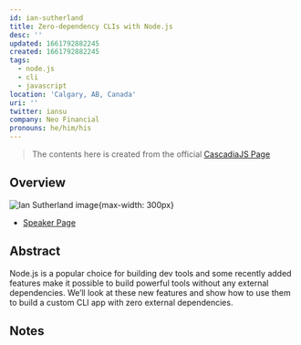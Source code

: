 ```yaml
---
id: ian-sutherland
title: Zero-dependency CLIs with Node.js
desc: ''
updated: 1661792882245
created: 1661792882245
tags:
  - node.js
  - cli
  - javascript
location: 'Calgary, AB, Canada'
uri: ''
twitter: iansu
company: Neo Financial
pronouns: he/him/his
---
```

> The contents here is created from the official [CascadiaJS Page](https://2022.cascadiajs.com/speakers/ian-sutherland)

## Overview

![Ian Sutherland image](https://create-4jr.begin.app/_static/2022/ian-sutherland.jpg){max-width: 300px}
- [Speaker Page](https://2022.cascadiajs.com/speakers/ian-sutherland)

## Abstract

Node.js is a popular choice for building dev tools and some recently added features make it possible to build powerful tools without any external dependencies. We’ll look at these new features and show how to use them to build a custom CLI app with zero external dependencies.

## Notes